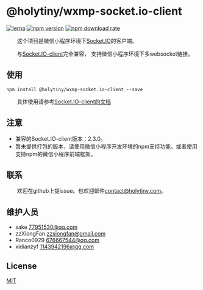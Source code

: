 
# @holytiny/wxmp-socket.io-client

[![lerna](https://img.shields.io/badge/maintained%20with-lerna-cc00ff.svg)](https://lerna.js.org/)
[![npm version](https://badge.fury.io/js/%40holytiny%2Fwxmp-socket.io-client.svg)](https://badge.fury.io/js/%40holytiny%2Fwxmp-socket.io-client)
[![npm download rate](https://img.shields.io/npm/dw/@holytiny/wxmp-socket.io-client)](https://www.npmjs.com/package/@holytiny/wxmp-socket.io-client)

&emsp;&emsp;这个项目是微信小程序环境下[Socket.IO](http://github.com/socketio/socket.io)的客户端。

&emsp;&emsp;与[Socket.IO-client](https://socket.io/docs/client-api/)完全兼容，
支持微信小程序环境下多websocket链接。

## 使用
```$xslt
npm install @holytiny/wxmp-socket.io-client --save
```
&emsp;&emsp;具体使用请参考[Socket.IO-client的文档](https://socket.io/docs/client-api/)

## 注意

- 兼容的Socket.IO-client版本：2.3.0。
- 暂未提供打包的版本，请使用微信小程序开发环境的npm支持功能，或者使用支持npm的微信小程序前端框架。

## 联系
&emsp;&emsp;欢迎在github上提issue。也欢迎邮件<contact@holytiny.com>。

## 维护人员
- sake <77951530@qq.com>
- zzXiongFan <zzxiongfan@gmail.com>
- Ranco0929 <676667544@qq.com>
- xidianzyf <1143942196@qq.com>

## License

[MIT](/LICENSE)
